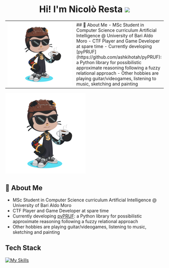 <h1 align="center"> Hi! I'm Nicolò Resta <img src="https://media.giphy.com/media/hvRJCLFzcasrR4ia7z/giphy.gif" width="35"></h1>

<table>
  <tr>
    <td width="50%">
      <img src="https://github.com/ashkihotah/ashkihotah/blob/main/my_octocat.png" width="256">
    </td>
    <td width="50%">
      ## 🚀 About Me
      - MSc Student in Computer Science curriculum Artificial Intelligence @ University of Bari Aldo Moro
      - CTF Player and Game Developer at spare time
      - Currently developing [pyPRUF](https://github.com/ashkihotah/pyPRUF): a Python library for possibilistic approximate reasoning following a fuzzy relational approach
      - Other hobbies are playing guitar/videogames, listening to music, sketching and painting
    </td>
  </tr>
</table>

<img src="https://github.com/ashkihotah/ashkihotah/blob/main/my_octocat.png" width="256">

## 🚀 About Me
- MSc Student in Computer Science curriculum Artificial Intelligence @ University of Bari Aldo Moro
- CTF Player and Game Developer at spare time
- Currently developing [pyPRUF](https://github.com/ashkihotah/pyPRUF): a Python library for possibilistic approximate reasoning following a fuzzy relational approach
- Other hobbies are playing guitar/videogames, listening to music, sketching and painting

## Tech Stack
[![My Skills](https://skillicons.dev/icons?i=linux,kali,bash,powershell,c,cpp,cmake,java,mysql,py,pytorch,tensorflow,godot,matlab,php,html,javascript,processing,md,git,github,docker,vscode,neovim,vim,pycharm,sublime,idea,eclipse,latex)](https://skillicons.dev)
